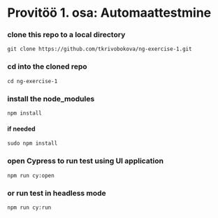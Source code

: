 # Provitöö 1. osa: Automaattestmine

### clone this repo to a local directory
``` git clone https://github.com/tkrivobokova/ng-exercise-1.git ```

### cd into the cloned repo
``` cd ng-exercise-1 ```

### install the node_modules
``` npm install ```

#### if needed
``` sudo npm install ```

### open Cypress to run test using UI application
``` npm run cy:open ```

### or run test in headless mode
``` npm run cy:run ```
